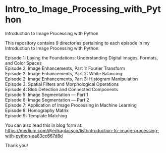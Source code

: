 # Intro_to_Image_Processing_with_Python
Introduction to Image Processing with Python

This repository contains 9 directories pertaining to each episode in my Introduction to Image Processing with Python:

Episode 1: Laying the Foundations: Understanding Digital Images, Formats, and Color Spaces <br>
Episode 2: Image Enhancements, Part 1: Fourier Transform <br>
Episode 2: Image Enhancements, Part 2: White Balancing <br>
Episode 2: Image Enhancements, Part 3: Histogram Manipulation <br>
Episode 3: Spatial Filters and Morphological Operations <br>
Episode 4: Blob Detection and Connected Components <br>
Episode 5: Image Segmentation — Part 1 <br> 
Episode 6: Image Segmentation — Part 2 <br>
Episode 7: Application of Image Processing in Machine Learning <br>
Episode 8: Homography Matrix <br>
Episode 9: Template Matching <br>

You can also read this in blog form at: https://medium.com/@erikaglacson/list/introduction-to-image-processing-with-python-aa83cc667d8d

Thank you! 
